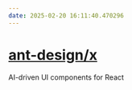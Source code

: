 ```yaml
---
date: 2025-02-20 16:11:40.470296
---
```


# [ant-design/x](https://github.com/ant-design/x)

AI-driven UI components for React